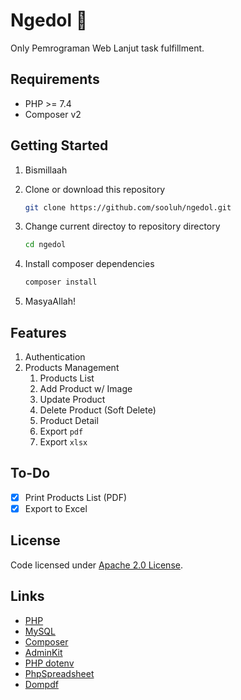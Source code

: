# Ngedol 🛒

Only Pemrograman Web Lanjut task fulfillment.

## Requirements

- PHP >= 7.4
- Composer v2

## Getting Started

1. Bismillaah
2. Clone or download this repository

   ```bash
   git clone https://github.com/sooluh/ngedol.git
   ```

3. Change current directoy to repository directory

   ```bash
   cd ngedol
   ```

4. Install composer dependencies

   ```bash
   composer install
   ```

5. MasyaAllah!

## Features

1. Authentication
2. Products Management
   1. Products List
   2. Add Product w/ Image
   3. Update Product
   4. Delete Product (Soft Delete)
   5. Product Detail
   6. Export `pdf`
   7. Export `xlsx`

## To-Do

- [x] Print Products List (PDF)
- [x] Export to Excel

## License

Code licensed under [Apache 2.0 License](./LICENSE.md).

## Links

- [PHP](https://www.php.net/)
- [MySQL](https://www.mysql.com/)
- [Composer](https://getcomposer.org/)
- [AdminKit](https://adminkit.io/)
- [PHP dotenv](https://github.com/vlucas/phpdotenv)
- [PhpSpreadsheet](https://github.com/PHPOffice/PhpSpreadsheet)
- [Dompdf](https://github.com/dompdf/dompdf)
